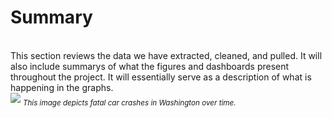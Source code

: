 <h1>Summary</h1>
<br>This section reviews the data we have extracted, cleaned, and pulled. It will also include summarys of what the figures and dashboards present throughout the project. It will essentially serve as a description of what is happening in the graphs.<br>
<image src = "map.png">
<sub><i>This image depicts fatal car crashes in Washington over time.</i></sub>
